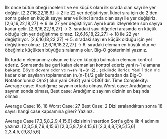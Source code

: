 İlk önce bütün öbeği inceleriz ve en küçük olanı ilk sırada olan sayı ile yer değişir.
[2,27,16,22,18,6] -> 2 ile 22 yer değiştiriyor.
İkinci sıra için de 2'den sonra gelen en küçük sayıyı arar ve ikinci sırada olan sayı ile yer değişiriz.
[2,6,16,22,18,27] -> 6 ile 27 yer değiştiriyor.
Aynı kuralı izleyrekten son sayıya kadar gelir.
[2,6,16,22,18,27] -> 3. sıradaki sayı diğerleri arasında en küçük olduğu için yer değiştirme olmaz.
[2,6,16,18,22,27] -> 18 ile 22 yer değiştiriyor.
[2,6,16,18,22,27] -> 5. sıradaki sayı en küçük olduğu için yer değiştirme olmaz.
[2,6,16,18,22,27] -> 6. sıradaki eleman en büyük olur ve öbeğimiz küçükten büyüğe sıralanmış olur.
Big-O gösterimini yazınız.

İlk turda n elemanımız olsun ve biz en küçüğü bulmak n elemanı kontrol ederiz. Sonrasında ise geri kalan elemanları kontrol ederiz yani n-1 elamana bakarız. Böyle devam eder ve n+(n-1)+(n-2).. şeklinde ilerler. Yani 1'den n'e kadar olan sayıların toplamından (n.(n-1))/2 gelir buradan da Big-O Notation'umuz O(n2) olur yani O(62) yani O(36)'dır.
Time Complexity: Average case: Aradığımız sayının ortada olması,Worst case: Aradığımız sayının sonda olması, Best case: Aradığımız sayının dizinin en başında olması.

Average Case: 16, 18
Worst Case: 27
Best Case: 2
Dizi sıralandıktan sonra 18 sayısı hangi case kapsamına girer? Yazınız.

Average Case
[7,3,5,8,2,9,4,15,6] dizisinin Insertion Sort'a göre ilk 4 adımını yazınız.
[2,3,5,8,7,9,4,15,6]
[2,3,5,8,7,9,4,15,6]
[2,3,4,8,7,9,5,15,6]
2,3,4,5,7,9,8,15,6]
